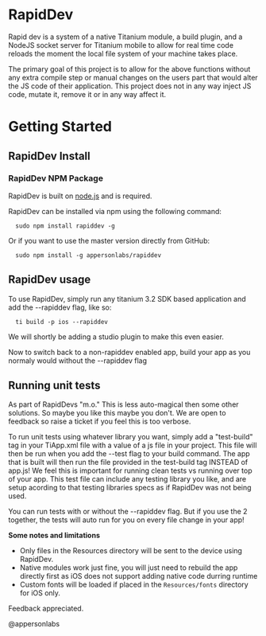 RapidDev
========

Rapid dev is a system of a native Titanium module, a build plugin, and a NodeJS socket server for Titanium mobile to allow for real time code reloads the moment the local file system of your machine takes place.

The primary goal of this project is to allow for the above functions without any extra compile step or manual changes on the users part that would alter the JS code of their application. This project does not in any way inject JS code, mutate it, remove it or in any way affect it.


Getting Started
===============

RapidDev Install
----------------

### RapidDev NPM Package

RapidDev is built on [node.js](http://nodejs.org/) and is required.

RapidDev can be installed via npm using the following command:

```
  sudo npm install rapiddev -g
```

Or if you want to use the master version directly from GitHub:

```
  sudo npm install -g appersonlabs/rapiddev
```

RapidDev usage
----------------
To use RapidDev, simply run any titanium 3.2 SDK based application and add the --rapiddev flag, like so:

```
  ti build -p ios --rapiddev
```

We will shortly be adding a studio plugin to make this even easier.

Now to switch back to a non-rapiddev enabled app, build your app as you normaly would without the --rapiddev flag

Running unit tests
----------------
As part of RapidDevs "m.o." This is less auto-magical then some other solutions. So maybe you like this maybe you don't. We are open to feedback so raise a ticket if you feel this is too verbose.

To run unit tests using whatever library you want, simply add a "test-build" tag in your TiApp.xml file with a value of a js file in your project.
This file will then be run when you add the --test flag to your build command. The app that is built will then run the file provided in the test-build tag INSTEAD of app.js! We feel this is important for running clean tests vs running over top of your app.
This test file can include any testing library you like, and are setup acording to that testing libraries specs as if RapidDev was not being used.

You can run tests with or without the --rapiddev flag. But if you use the 2 together, the tests will auto run for you on every file change in your app!


__Some notes and limitations__

 * Only files in the Resources directory will be sent to the device
   using RapidDev.
 * Native modules work just fine, you will just need to rebuild the app directly first as iOS does not support adding native code durring runtime
 * Custom fonts will be loaded if placed in the `Resources/fonts`
   directory for iOS only.


Feedback appreciated.

@appersonlabs
